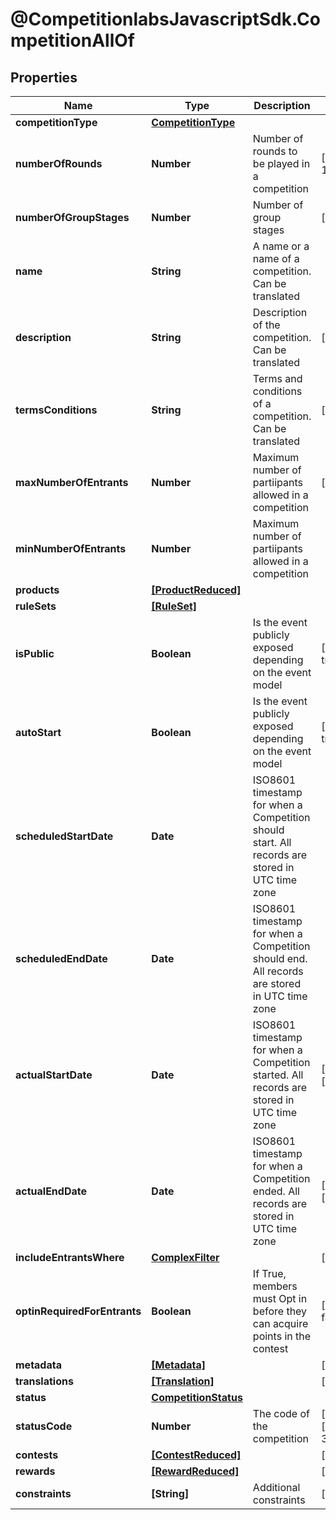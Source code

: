 # @CompetitionlabsJavascriptSdk.CompetitionAllOf

## Properties

Name | Type | Description | Notes
------------ | ------------- | ------------- | -------------
**competitionType** | [**CompetitionType**](CompetitionType.md) |  | 
**numberOfRounds** | **Number** | Number of rounds to be played in a competition | [default to 1]
**numberOfGroupStages** | **Number** | Number of group stages | [optional] 
**name** | **String** | A name or a name of a competition. Can be translated | 
**description** | **String** | Description of the competition. Can be translated | [optional] 
**termsConditions** | **String** | Terms and conditions of a competition. Can be translated | [optional] 
**maxNumberOfEntrants** | **Number** | Maximum number of partiipants allowed in a competition | [optional] 
**minNumberOfEntrants** | **Number** | Maximum number of partiipants allowed in a competition | 
**products** | [**[ProductReduced]**](ProductReduced.md) |  | 
**ruleSets** | [**[RuleSet]**](RuleSet.md) |  | 
**isPublic** | **Boolean** | Is the event publicly exposed depending on the event model | [default to true]
**autoStart** | **Boolean** | Is the event publicly exposed depending on the event model | [default to true]
**scheduledStartDate** | **Date** | ISO8601 timestamp for when a Competition should start. All records are stored in UTC time zone | 
**scheduledEndDate** | **Date** | ISO8601 timestamp for when a Competition should end. All records are stored in UTC time zone | 
**actualStartDate** | **Date** | ISO8601 timestamp for when a Competition started. All records are stored in UTC time zone | [optional] [readonly] 
**actualEndDate** | **Date** | ISO8601 timestamp for when a Competition ended. All records are stored in UTC time zone | [optional] [readonly] 
**includeEntrantsWhere** | [**ComplexFilter**](ComplexFilter.md) |  | [optional] 
**optinRequiredForEntrants** | **Boolean** | If True, members must Opt in before they can acquire points in the contest | [default to false]
**metadata** | [**[Metadata]**](Metadata.md) |  | [optional] 
**translations** | [**[Translation]**](Translation.md) |  | [optional] 
**status** | [**CompetitionStatus**](CompetitionStatus.md) |  | 
**statusCode** | **Number** | The code of the competition | [readonly] [default to 3]
**contests** | [**[ContestReduced]**](ContestReduced.md) |  | [optional] 
**rewards** | [**[RewardReduced]**](RewardReduced.md) |  | [optional] 
**constraints** | **[String]** | Additional constraints | [optional] 


